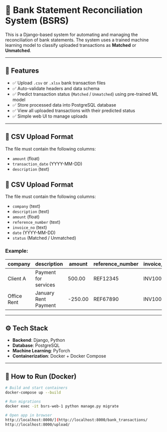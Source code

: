# 🏦 Bank Statement Reconciliation System (BSRS)

This is a Django-based system for automating and managing the reconciliation of bank statements. The system uses a trained machine learning model to classify uploaded transactions as **Matched** or **Unmatched**.

---

## 🚀 Features

- ✅ Upload `.csv` or `.xlsx` bank transaction files
- ✅ Auto-validate headers and data schema
- ✅ Predict transaction status (`Matched` / `Unmatched`) using pre-trained ML model
- ✅ Store processed data into PostgreSQL database
- ✅ View all uploaded transactions with their predicted status
- ✅ Simple web UI to manage uploads

---

## 🧾 CSV Upload Format

The file must contain the following columns:

- `amount` (float)
- `transaction_date` (YYYY-MM-DD)
- `description` (text)


## 🧾 CSV Upload Format

The file must contain the following columns:

- `company` (text)
- `description` (text)
- `amount` (float)
- `reference_number` (text)
- `invoice_no` (text)
- `date` (YYYY-MM-DD)
- `status` (Matched / Unmatched)

### Example:

| company     | description              | amount  | reference_number | invoice_no | date       | status     |
|-------------|--------------------------|---------|------------------|------------|------------|------------|
| Client A    | Payment for services      | 500.00  | REF12345         | INV1001    | 2024-12-15 | Matched    |
| Office Rent | January Rent Payment      | -250.00 | REF67890         | INV1002    | 2025-01-10 | Unmatched  |


---

## ⚙️ Tech Stack

- **Backend**: Django, Python
- **Database**: PostgreSQL
- **Machine Learning**: PyTorch
- **Containerization**: Docker + Docker Compose

---

## 🐳 How to Run (Docker)

```bash
# Build and start containers
docker-compose up --build

# Run migrations
docker exec -it bsrs-web-1 python manage.py migrate

# Open app in browser
http://localhost:8000/](http://localhost:8000/bank_transactions/
http://localhost:8000/upload/
